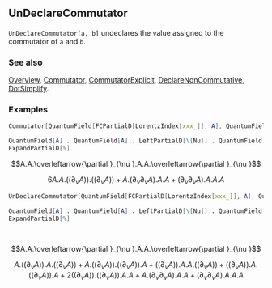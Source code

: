 ## UnDeclareCommutator

`UnDeclareCommutator[a, b]` undeclares the value assigned to the commutator of `a` and `b`.

### See also

[Overview](Extra/FeynCalc.md), [Commutator](Commutator.md), [CommutatorExplicit](CommutatorExplicit.md), [DeclareNonCommutative](DeclareNonCommutative.md), [DotSimplify](DotSimplify.md).

### Examples

```mathematica
Commutator[QuantumField[FCPartialD[LorentzIndex[xxx_]], A], QuantumField[A]] = 0;
```

```mathematica
QuantumField[A] . QuantumField[A] . LeftPartialD[\[Nu]] . QuantumField[A] . QuantumField[A] . LeftPartialD[\[Nu]]
ExpandPartialD[%]
```

$$A.A.\overleftarrow{\partial }_{\nu }.A.A.\overleftarrow{\partial }_{\nu }$$

$$6 A.A.\left(\left.(\partial _{\nu }A\right)\right).\left(\left.(\partial _{\nu }A\right)\right)+A.\left(\partial _{\nu }\partial _{\nu }A\right).A.A+\left(\partial _{\nu }\partial _{\nu }A\right).A.A.A$$

```mathematica
UnDeclareCommutator[QuantumField[FCPartialD[LorentzIndex[xxx_]], A], QuantumField[A]];
```

```mathematica
QuantumField[A] . QuantumField[A] . LeftPartialD[\[Nu]] . QuantumField[A] . QuantumField[A] . LeftPartialD[\[Nu]]
ExpandPartialD[%] 
  
 

```

$$A.A.\overleftarrow{\partial }_{\nu }.A.A.\overleftarrow{\partial }_{\nu }$$

$$A.\left(\left.(\partial _{\nu }A\right)\right).A.\left(\left.(\partial _{\nu }A\right)\right)+A.\left(\left.(\partial _{\nu }A\right)\right).\left(\left.(\partial _{\nu }A\right)\right).A+\left(\left.(\partial _{\nu }A\right)\right).A.A.\left(\left.(\partial _{\nu }A\right)\right)+\left(\left.(\partial _{\nu }A\right)\right).A.\left(\left.(\partial _{\nu }A\right)\right).A+2 \left(\left.(\partial _{\nu }A\right)\right).\left(\left.(\partial _{\nu }A\right)\right).A.A+A.\left(\partial _{\nu }\partial _{\nu }A\right).A.A+\left(\partial _{\nu }\partial _{\nu }A\right).A.A.A$$
